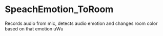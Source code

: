 # SpeachEmotion_ToRoom

Records audio from mic, detects audio emotion and changes room color based on that emotion uWu
